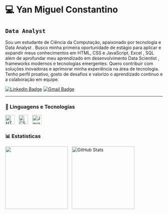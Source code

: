 # 💻 Yan Miguel Constantino
## `Data Analyst` ##

Sou um estudante de Ciência da Computação, apaixonado por tecnologia e Data Analyst . Busco minha primeira oportunidade de estágio para aplicar e expandir meus conhecimentos em HTML, CSS e JavaScript, Excel , SQL além de aprofundar meu aprendizado em desenvolvimento Data Scientist , frameworks modernos e tecnologias emergentes. Quero contribuir com soluções inovadoras e aprimorar minha experiência na área de tecnologia. Tenho perfil proativo, gosto de desafios e valorizo o aprendizado contínuo e a colaboração em equipe.

[![Linkedin Badge](https://img.shields.io/badge/-LinkedIn-986DFF?style=flat-square&logo=Linkedin&logoColor=fff&link=https://www.linkedin.com/in/iuricode/)](https://www.linkedin.com/in/yan-miguel-90180a342/) 
[![Gmail Badge](https://img.shields.io/badge/-yancnstntn@gmail.com-986DFF?style=flat-square&logo=Gmail&logoColor=fff&link=mailto:yancnstntn@gmail.com)](mailto:yancnstntn@gmail.com)

---

### 🤖 Linguagens e Tecnologias

<img 
    align="left" 
    alt="HTML"
    title="HTML" 
    width="30px" 
    style="padding-right: 10px;" 
    src="https://cdn.jsdelivr.net/gh/devicons/devicon@latest/icons/html5/html5-original.svg" 
/>
<img 
    align="left" 
    alt="CSS" 
    title="CSS"
    width="30px" 
    style="padding-right: 10px;" 
    src="https://cdn.jsdelivr.net/gh/devicons/devicon@latest/icons/css3/css3-original.svg" 
/>
<img 
    align="left" 
    alt="JavaScript" 
    title="JavaScript"
    width="30px" 
    style="padding-right: 10px;" 
    src="https://cdn.jsdelivr.net/gh/devicons/devicon@latest/icons/javascript/javascript-original.svg" 
/>

<br/>
<br/>

### 📊 Estatísticas

<img 
    align="left"
    height="200px" 
    style="padding-right: 10px;" 
    src="https://github-readme-stats.vercel.app/api?username=Yconstantino&show_icons=true&theme=tokyonight&include_all_commits=true&locale=pt-br" 
/>


<img 
      align="left" 
      alt="GitHub Stats" 
      height="200px" 
      src="https://github-readme-stats.vercel.app/api/top-langs/?username=Yconstantino&theme=tokyonight&layout=compact&custom_title=Tecnologias&langs_count=9" 
  />

</p>
